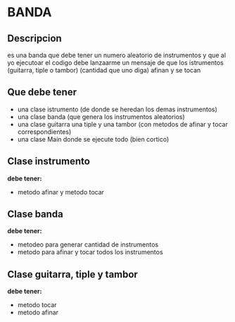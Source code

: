 # BANDA

## Descripcion
es una banda que debe tener un numero aleatorio de instrumentos y que al yo ejecutoar el codigo debe lanzaarme un mensaje de que los istrumentos (guitarra, tiple o tambor) (cantidad que uno diga) afinan y se tocan

## Que debe tener
- una clase istrumento (de donde se heredan los demas instrumentos)
- una clase banda (que genera los instrumentos aleatorios)
- una clase guitarra una tiple y una tambor (con metodos de afinar y tocar correspondientes)
- una clase Main donde se ejecute todo (bien cortico)

## Clase instrumento
**debe tener:**
- metodo afinar y metodo tocar

## Clase banda
**debe tener:**
- metodeo para generar cantidad de instrumentos 
- metodo para afinar y tocar todos los instrumentos

## Clase guitarra, tiple y tambor 
**debe tener:**
- metodo tocar
- metodo afinar